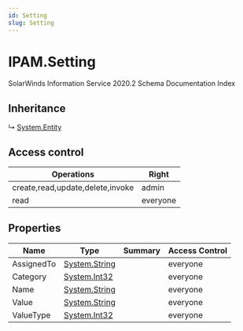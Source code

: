 ```yaml
---
id: Setting
slug: Setting
---
```


# IPAM.Setting

SolarWinds Information Service 2020.2 Schema Documentation Index

## Inheritance

↳ [System.Entity](./../System/Entity)

## Access control

| Operations | Right |
| ------ | ------ |
| create,read,update,delete,invoke | admin |
| read | everyone |

## Properties

| Name | Type | Summary | Access Control |
| ------ | ------ | ------ | ------ |
| AssignedTo | [System.String](https://docs.microsoft.com/en-us/dotnet/api/system.string) |  | everyone |
| Category | [System.Int32](https://docs.microsoft.com/en-us/dotnet/api/system.int32) |  | everyone |
| Name | [System.String](https://docs.microsoft.com/en-us/dotnet/api/system.string) |  | everyone |
| Value | [System.String](https://docs.microsoft.com/en-us/dotnet/api/system.string) |  | everyone |
| ValueType | [System.Int32](https://docs.microsoft.com/en-us/dotnet/api/system.int32) |  | everyone |

